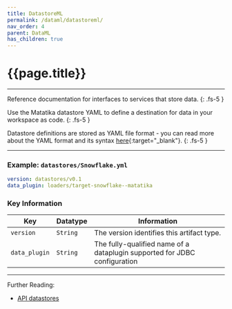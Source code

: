 ```yaml
---
title: DatastoreML
permalink: /dataml/datastoreml/
nav_order: 4
parent: DataML
has_children: true
---
```


# {{page.title}}

---

Reference documentation for interfaces to services that store data.
{: .fs-5 }

Use the Matatika datastore YAML to define a destination for data in your workspace as code.
{: .fs-5 }

Datastore definitions are stored as YAML file format - you can read more about the YAML format and its syntax [here](https://yaml.org/){:target="_blank"}.
{: .fs-5 }

---

### Example: `datastores/Snowflake.yml`

```yaml
version: datastores/v0.1
data_plugin: loaders/target-snowflake--matatika
```

### Key Information

Key               | Datatype | Information
----------------- | -------- | -----------
`version`         | `String` | The version identifies this artifact type.
`data_plugin`     | `String` | The fully-qualified name of a dataplugin supported for JDBC configuration

---

Further Reading: 

- [API datastores]({{site.baseurl}}/api/resources/datastores)
